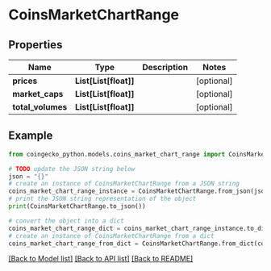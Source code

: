 # CoinsMarketChartRange


## Properties

Name | Type | Description | Notes
------------ | ------------- | ------------- | -------------
**prices** | **List[List[float]]** |  | [optional] 
**market_caps** | **List[List[float]]** |  | [optional] 
**total_volumes** | **List[List[float]]** |  | [optional] 

## Example

```python
from coingecko_python.models.coins_market_chart_range import CoinsMarketChartRange

# TODO update the JSON string below
json = "{}"
# create an instance of CoinsMarketChartRange from a JSON string
coins_market_chart_range_instance = CoinsMarketChartRange.from_json(json)
# print the JSON string representation of the object
print(CoinsMarketChartRange.to_json())

# convert the object into a dict
coins_market_chart_range_dict = coins_market_chart_range_instance.to_dict()
# create an instance of CoinsMarketChartRange from a dict
coins_market_chart_range_from_dict = CoinsMarketChartRange.from_dict(coins_market_chart_range_dict)
```
[[Back to Model list]](../README.md#documentation-for-models) [[Back to API list]](../README.md#documentation-for-api-endpoints) [[Back to README]](../README.md)


